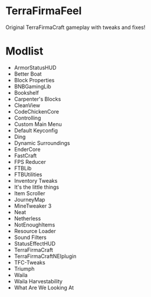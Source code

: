 # TerraFirmaFeel
Original TerraFirmaCraft gameplay with tweaks and fixes!
 
# Modlist
- ArmorStatusHUD
- Better Boat
- Block Properties
- BNBGamingLib
- Bookshelf
- Carpenter's Blocks
- CleanView 
- CodeChickenCore
- Controlling
- Custom Main Menu
- Default Keyconfig
- Ding
- Dynamic Surroundings
- EnderCore
- FastCraft
- FPS Reducer
- FTBLib
- FTBUtilities
- Inventory Tweaks
- It's the little things
- Item Scroller
- JourneyMap
- MineTweaker 3
- Neat
- Netherless
- NotEnoughItems
- Resource Loader
- Sound Filters
- StatusEffectHUD
- TerraFirmaCraft
- TerraFirmaCraftNEIplugin
- TFC-Tweaks
- Triumph
- Waila
- Waila Harvestability
- What Are We Looking At
